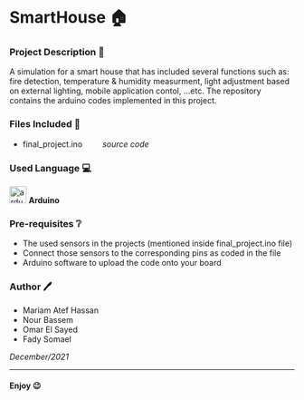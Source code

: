# SmartHouse :house:

### Project Description :page_facing_up:
A simulation for a smart house that has included several functions such as: fire detection, temperature & humidity measurment, light adjustment based on external lighting, mobile application contol, ...etc. The repository contains the arduino codes implemented in this project.

### Files Included 📁
- final_project.ino  &nbsp;&nbsp;&nbsp;&nbsp;&nbsp;&nbsp;&nbsp;  _source code_

### Used Language 💻

<img src="https://brandslogos.com/wp-content/uploads/images/arduino-logo-1.png" alt="ardunio" width="30" height="30">   __Arduino__

### Pre-requisites ❔
- The used sensors in the projects (mentioned inside final_project.ino file)
- Connect those sensors to the corresponding pins as coded in the file
- Arduino software to upload the code onto your board


### Author 🖊️
- Mariam Atef Hassan
- Nour Bassem
- Omar El Sayed
- Fady Somael

_December/2021_

<hr>

#### Enjoy 😉

